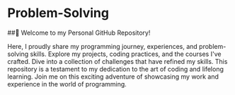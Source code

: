 # Problem-Solving

##🚀 Welcome to my Personal GitHub Repository!

Here, I proudly share my programming journey, experiences, and problem-solving skills. Explore my projects, coding practices, and the courses I've crafted. Dive into a collection of challenges that have refined my skills. This repository is a testament to my dedication to the art of coding and lifelong learning. Join me on this exciting adventure of showcasing my work and experience in the world of programming.